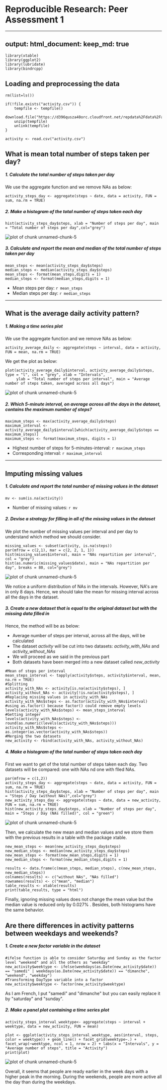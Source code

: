 # Reproducible Research: Peer Assessment 1

---
output: 
  html_document:
    keep_md: true
---

```{r, echo=FALSE, results='hide', warning=FALSE, message=FALSE}
library(xtable)
library(ggplot2)
library(lubridate)
library(bindrcpp)
```

## Loading and preprocessing the data

```{r, echo=TRUE}
rm(list=ls())

if(!file.exists("activity.csv")) {
    tempfile <- tempfile()
    download.file("https://d396qusza40orc.cloudfront.net/repdata%2Fdata%2Factivity.zip")
    unzip(tempfile)
    unlink(tempfile)
}

activity <- read.csv("activity.csv")
```

## What is mean total number of steps taken per day?

##### 1. Calculate the total number of steps taken per day

We use the aggregate function and we remove NAs as below:

```{r, echo=TRUE}
activity_steps_day <- aggregate(steps ~ date, data = activity, FUN = sum, na.rm = TRUE)
```

##### 2. Make a histogram of the total number of steps taken each day

```{r, echo=TRUE}
hist(activity_steps_day$steps, xlab = "Number of steps per day", main = "Total number of steps per day",col="grey")
```

![plot of chunk unnamed-chunk-5](figure/unnamed-chunk-4-1.png) 

##### 3. Calculate and report the mean and median of the total number of steps taken per day

```{r, echo=TRUE}
mean_steps <- mean(activity_steps_day$steps)
median_steps <- median(activity_steps_day$steps)
mean_steps <- format(mean_steps,digits = 1)
median_steps <- format(median_steps,digits = 1)
```

* Mean steps per day: `r mean_steps`
* Median steps per day:  `r median_steps`

-----


## What is the average daily activity pattern?

##### 1. Making a time series plot

We use the aggregate function and we remove NAs as below:

```{r, echo=TRUE}
activity_average_daily <- aggregate(steps ~ interval, data = activity, FUN = mean, na.rm = TRUE)
```

We get the plot as below:

```{r, echo=TRUE}
plot(activity_average_daily$interval, activity_average_daily$steps, type = "l", col = "grey", xlab = "Intervals",
     ylab = "Total number of steps per interval", main = "Average number of steps taken, averaged across all days") 
```

![plot of chunk unnamed-chunk-5](figure/unnamed-chunk-7-1.png) 

##### 2. Which 5-minute interval, on average across all the days in the dataset, contains the maximum number of steps?

```{r, echo=TRUE}
maximum_steps <- max(activity_average_daily$steps)
maximum_interval <- activity_average_daily$interval[which(activity_average_daily$steps == maximum_steps)]
maximum_steps <- format(maximum_steps, digits = 1)
```

* Highest number of steps for 5-minutes-interval: `r maximum_steps`
* Corresponding interval:  `r maximum_interval`

----



## Imputing missing values

##### 1. Calculate and report the total number of missing values in the dataset

```{r, echo=TRUE}
mv <- sum(is.na(activity))
```

* Number of missing values: `r mv`

##### 2. Devise a strategy for filling in all of the missing values in the dataset

We plot the number of missing values per interval and per day to understand which method we should consider.

```{r, echo=TRUE}
missing_values <- subset(activity, is.na(steps))
par(mfrow = c(2,1), mar = c(2, 2, 1, 1))
hist(missing_values$interval, main = "NAs repartition per interval", col = "grey")
hist(as.numeric(missing_values$date), main = "NAs repartition per day", breaks = 80, col="grey")
```

![plot of chunk unnamed-chunk-5](figure/unnamed-chunk-10-1.png) 

We notice a uniform distribution of NAs in the intervals. However, NA's are in only 8 days. Hence, we should take the mean for missing interval across all the days in the dataset.

##### 3. Create a new dataset that is equal to the original dataset but with the missing data filled in

Hence, the method will be as below:
* Average number of steps per interval, across all the days, will be calculated
* The dataset _activity_ will be cut into two datasets: _activity_with_NAs_ and _activity_without_NAs_
* We will proceed as we said in the previous part
* Both datasets have been merged into a new dataset called _new_activity_

```{r, echo=TRUE}
#Mean of steps per interval
mean_steps_interval <- tapply(activity$steps, activity$interval, mean, na.rm = TRUE)
#Splitting
activity_with_NAs <- activity[is.na(activity$steps), ]
activity_without_NAs <- activity[!is.na(activity$steps), ]
#Replacing missing values in activity_with_NAs
activity_with_NAs$steps <- as.factor(activity_with_NAs$interval)
#using as.factor() because factor() could remove empty levels
levels(activity_with_NAs$steps) <- mean_steps_interval
#Getting integer 
levels(activity_with_NAs$steps) <- round(as.numeric(levels(activity_with_NAs$steps)))
activity_with_NAs$steps <- as.integer(as.vector(activity_with_NAs$steps))
#Merging the two datasets
new_activity <- rbind(activity_with_NAs, activity_without_NAs)
```

##### 4. Make a histogram of the total number of steps taken each day 

First we want to get of the total number of steps taken each day. Two datasets will be compared: one with NAs nd one with flled NAs.

```{r, echo=TRUE}
par(mfrow = c(1,2))
activity_steps_day <- aggregate(steps ~ date, data = activity, FUN = sum, na.rm = TRUE)
hist(activity_steps_day$steps, xlab = "Number of steps per day", main = "Steps / Day (without NAs)",col="grey")
new_activity_steps_day <- aggregate(steps ~ date, data = new_activity, FUN = sum, na.rm = TRUE)
hist(new_activity_steps_day$steps, xlab = "Number of steps per day", main = "Steps / Day (NAs filled)", col = "green")
```

![plot of chunk unnamed-chunk-5](figure/unnamed-chunk-12-1.png) 

Then, we calculate the new mean and median values and we store them with the previous results in a table with the package xtable.

```{r, echo=TRUE}
new_mean_steps <- mean(new_activity_steps_day$steps)
new_median_steps <- median(new_activity_steps_day$steps)
new_mean_steps <- format(new_mean_steps,digits = 1)
new_median_steps <- format(new_median_steps,digits = 1)

results <- data.frame(c(mean_steps, median_steps), c(new_mean_steps, new_median_steps))
colnames(results) <- c("without NAs", "NAs filled")
rownames(results) <- c("mean", "median")
table_results <- xtable(results)
print(table_results, type = "html")
```

Finally, ignoring missing values does not change the mean value but the median value is reduced only by 0.027% . Besides, both histograms have the same behavior.


## Are there differences in activity patterns between weekdays and weekends?


##### 1. Create a new factor variable in the dataset

```{r, echo=TRUE}
#ifelse function is able to consider Saturday and Sunday as the factor level "weekend" and all the others as "weekday"
new_activity$weektype <- ifelse(weekdays(as.Date(new_activity$date)) == "samedi" | weekdays(as.Date(new_activity$date)) == "dimanche", "weekend", "weekday")
#Transforming DayType variable into a factor
new_activity$weektype <- factor(new_activity$weektype)
```

As I am French, I put "samedi" and "dimanche" but you can easily replace it by "saturday" and "sunday".

##### 2. Make a panel plot containing a time series plot

```{r, echo=TRUE}
activity_steps_interval_weektype<- aggregate(steps ~ interval + weektype, data = new_activity, FUN = mean)
```

```{r, echo=TRUE}
plot <- ggplot(activity_steps_interval_weektype, aes(interval, steps, color = weektype)) + geom_line() + facet_grid(weektype~.) + facet_wrap(~weektype, ncol = 1, nrow = 2) + labs(x = "Intervals", y = "Average number of steps", title = "Activity")
print(plot)
```

![plot of chunk unnamed-chunk-5](figure/unnamed-chunk-16-1.png) 

Overall, it seems that people are ready earlier in the week days with a higher peak in the morning. During the weekends, people are more active all the day than during the weekdays.
